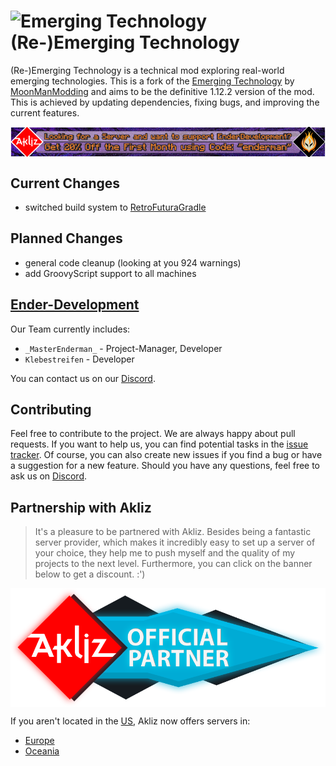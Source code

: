 # <img src="images/Logo.png" alt="Emerging Technology" height="42" width="42"> (Re-)Emerging Technology

(Re-)Emerging Technology is a technical mod exploring real-world emerging technologies. This is a fork of the [Emerging Technology](https://www.curseforge.com/minecraft/mc-mods/emerging-technology-hydroponics) by [MoonManModding](https://www.curseforge.com/members/moonmanmodding) and aims to be the definitive 1.12.2 version of the mod. This is achieved by updating dependencies, fixing bugs, and improving the current features.

<a href="https://www.akliz.net/enderman"><img src="https://github.com/Ender-Development/PatchouliBooks/raw/master/banner.png" align="center"/></a>

## Current Changes

- switched build system to [RetroFuturaGradle](https://github.com/GTNewHorizons/RetroFuturaGradle)

## Planned Changes

- general code cleanup (looking at you 924 warnings)
- add GroovyScript support to all machines

## [Ender-Development](https://github.com/Ender-Development)

Our Team currently includes:

- `_MasterEnderman_` - Project-Manager, Developer
- `Klebestreifen` - Developer

You can contact us on our [Discord](https://discord.gg/JF7x2vG).

## Contributing

Feel free to contribute to the project. We are always happy about pull requests.
If you want to help us, you can find potential tasks in
the [issue tracker](https://github.com/Ender-Development/Re-Emerging-Technology/issues).
Of course, you can also create new issues if you find a bug or have a suggestion for a new feature.
Should you have any questions, feel free to ask us on [Discord](https://discord.gg/JF7x2vG).

## Partnership with Akliz

> It's a pleasure to be partnered with Akliz. Besides being a fantastic server provider, which makes it incredibly easy
> to set up a server of your choice, they help me to push myself and the quality of my projects to the next level.
> Furthermore, you can click on the banner below to get a discount. :')

<a href="https://www.akliz.net/enderman"><img src="https://github.com/MasterEnderman/Zerblands-Remastered/raw/master/Akliz_Partner.png" align="center"/></a>

If you aren't located in the [US](https://www.akliz.net/enderman), Akliz now offers servers in:

- [Europe](https://www.akliz.net/enderman-eu)
- [Oceania](https://www.akliz.net/enderman-oce)

